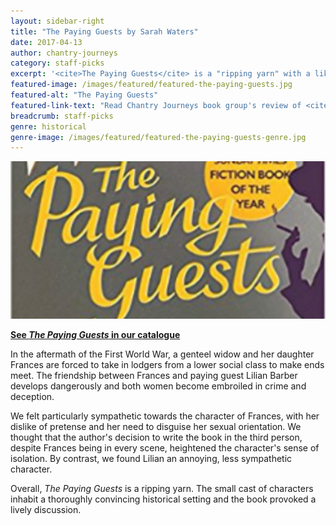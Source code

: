 ```yaml
---
layout: sidebar-right
title: "The Paying Guests by Sarah Waters"
date: 2017-04-13
author: chantry-journeys
category: staff-picks
excerpt: '<cite>The Paying Guests</cite> is a "ripping yarn" with a likeable main character.'
featured-image: /images/featured/featured-the-paying-guests.jpg
featured-alt: "The Paying Guests"
featured-link-text: "Read Chantry Journeys book group's review of <cite>The Paying Guests</cite>"
breadcrumb: staff-picks
genre: historical
genre-image: /images/featured/featured-the-paying-guests-genre.jpg
---
```


![The Paying Guests](/images/featured/featured-the-paying-guests.jpg)

**[See <cite>The Paying Guests</cite> in our catalogue](https://suffolk.spydus.co.uk/cgi-bin/spydus.exe/ENQ/OPAC/BIBENQ?BRN=1774632)**

In the aftermath of the First World War, a genteel widow and her daughter Frances are forced to take in lodgers from a lower social class to make ends meet. The friendship between Frances and paying guest Lilian Barber develops dangerously and both women become embroiled in crime and deception.

We felt particularly sympathetic towards the character of Frances, with her dislike of pretense and her need to disguise her sexual orientation. We thought that the author's decision to write the book in the third person, despite Frances being in every scene, heightened the character's sense of isolation. By contrast, we found Lilian an annoying, less sympathetic character.

Overall, <cite>The Paying Guests</cite> is a ripping yarn. The small cast of characters inhabit a thoroughly convincing historical setting and the book provoked a lively discussion.
